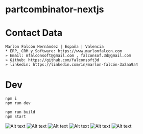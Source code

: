 # partcombinator-nextjs

# Contact Data
```
Marlon Falcón Hernández | España | Valencia
* ERP, CRM y Software: https://www.marlonfalcon.com
» Email: mfalconsoft@gmail.com , falconsof.3d@gmail.com
» Github: https://github.com/falconsoft3d
» linkedin: https://linkedin.com/in/marlon-falcón-3a2aa9a4
```
# Dev
```
npm i
npm run dev
```

```
npm run build
npm start
```

![Alt text](https://github.com/partcombinator/partcombinator-nextjs/blob/main/public/img/01.png?raw=true "myslink1")
![Alt text](https://github.com/partcombinator/partcombinator-nextjs/blob/main/public/img/02.png?raw=true "myslink1")
![Alt text](https://github.com/partcombinator/partcombinator-nextjs/blob/main/public/img/03.png?raw=true "myslink1")
![Alt text](https://github.com/partcombinator/partcombinator-nextjs/blob/main/public/img/04.png?raw=true "myslink1")
![Alt text](https://github.com/partcombinator/partcombinator-nextjs/blob/main/public/img/05.png?raw=true "myslink1")
![Alt text](https://github.com/partcombinator/partcombinator-nextjs/blob/main/public/img/06.png?raw=true "myslink1")
